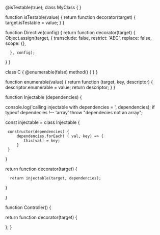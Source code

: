 @isTestable(true);
class MyClass { }

function isTestable(value) {
   return function decorator(target) {
      target.isTestable = value;
   }
}


function Directive(config) {
   return function decorator(target) {
      Object.assign(target,  {
         transclude: false,
         restrict: 'AEC',
         replace: false,
         scope: {},
         
      }, config);
   }
}


class C {
  @enumerable(false)
  method() { }
}

function enumerable(value) {
  return function (target, key, descriptor) {
     descriptor.enumerable = value;
     return descriptor;
  }
}

function Injectable (dependencies) {
  
  console.log('calling injectable with dependencies = ', dependencies);
  if typeof dependecies !-- 'array' throw "dependecies not an array";
  
  const injectable = class Injectable {
     
     constructor(dependencies) {
         dependencies.forEach( ( val, key) => {
            this[val] = key;     
         }
     }
     
  }
  
  return function decorator(target) {
      
      return injectable(target, dependencies);
  }
  
 
}



function Controller() {
  
  return function decorator(target) {
     
  };
}